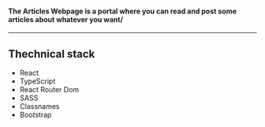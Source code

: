 <h4>The Articles Webpage is a portal where you can read and post some articles about whatever you want/</h4>

<hr/>

<h2>Thechnical stack</h2>

<ul>
  <li>React</li>
  <li>TypeScript</li>
  <li>React Router Dom</li>
  <li>SASS</li>
  <li>Classnames</li>
  <li>Bootstrap</li>
</ul>
